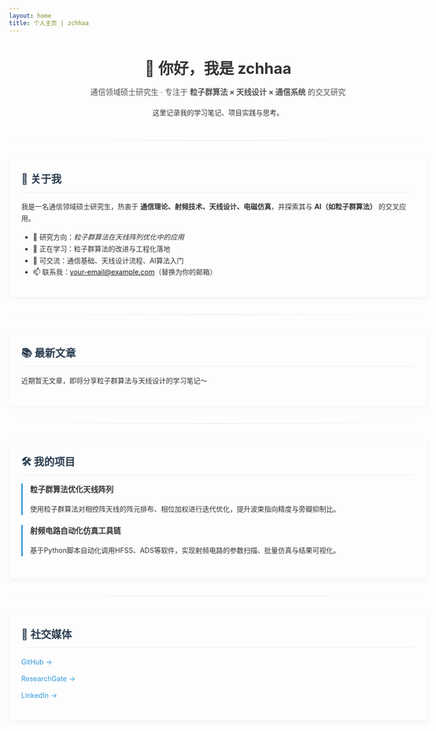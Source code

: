 ```yaml
---
layout: home
title: 个人主页 | zchhaa
---
```


<!-- 顶部欢迎区 -->
<div class="hero">
  <h1>👋 你好，我是 zchhaa</h1>
  <p class="hero-subtitle">
    通信领域硕士研究生 · 专注于 <strong>粒子群算法 × 天线设计 × 通信系统</strong> 的交叉研究
  </p>
  <p>这里记录我的学习笔记、项目实践与思考。</p>
</div>

<hr class="divider">

<!-- 关于我 模块 -->
<div class="card">
  <h2>📝 关于我</h2>
  <p>
    我是一名通信领域硕士研究生，热衷于 <strong>通信理论、射频技术、天线设计、电磁仿真</strong>，并探索其与 <strong>AI（如粒子群算法）</strong> 的交叉应用。
  </p>
  <ul>
    <li>🔭 研究方向：<em>粒子群算法在天线阵列优化中的应用</em></li>
    <li>🌱 正在学习：粒子群算法的改进与工程化落地</li>
    <li>💬 可交流：通信基础、天线设计流程、AI算法入门</li>
    <li>📫 联系我：<a href="mailto:your-email@example.com">your-email@example.com</a>（替换为你的邮箱）</li>
  </ul>
</div>

<hr class="divider">

<!-- 最新文章 模块 -->
<div class="card">
  <h2>📚 最新文章</h2>
  <!-- 若后续用Jekyll博客功能，可通过Liquid循环自动生成：
  {% for post in site.posts limit:3 %}
  <article class="post-preview">
    <a href="{{ post.url }}">{{ post.title }}</a>
    <time datetime="{{ post.date | date_to_xmlschema }}">{{ post.date | date: "%Y-%m-%d" }}</time>
    <p>{{ post.excerpt | strip_html | truncate: 120 }}</p>
  </article>
  {% endfor %}
  -->
  <p>近期暂无文章，即将分享粒子群算法与天线设计的学习笔记～</p>
</div>

<hr class="divider">

<!-- 我的项目 模块 -->
<div class="card">
  <h2>🛠️ 我的项目</h2>
  <ul class="project-list">
    <li>
      <h3>粒子群算法优化天线阵列</h3>
      <p>使用粒子群算法对相控阵天线的阵元排布、相位加权进行迭代优化，提升波束指向精度与旁瓣抑制比。</p>
    </li>
    <li>
      <h3>射频电路自动化仿真工具链</h3>
      <p>基于Python脚本自动化调用HFSS、ADS等软件，实现射频电路的参数扫描、批量仿真与结果可视化。</p>
    </li>
  </ul>
</div>

<hr class="divider">

<!-- 社交媒体 模块 -->
<div class="card">
  <h2>🔗 社交媒体</h2>
  <ul class="social-links">
    <li><a href="https://github.com/zhouh406" target="_blank">GitHub →</a></li>
    <li><a href="https://www.researchgate.net/" target="_blank">ResearchGate →</a> <!-- 替换为你的链接 --></li>
    <li><a href="https://www.linkedin.com/" target="_blank">LinkedIn →</a> <!-- 替换为你的链接 --></li>
  </ul>
</div>

<!-- 自定义样式（也可单独放在 assets/css/style.css 中） -->
<style>
  /* 全局基础 */
  body {
    font-family: -apple-system, BlinkMacSystemFont, "Segoe UI", Roboto, Helvetica, Arial, sans-serif;
    line-height: 1.7;
    max-width: 850px;
    margin: 0 auto;
    padding: 25px 20px;
    color: #333;
  }

  /* 顶部欢迎区 */
  .hero {
    text-align: center;
    margin-bottom: 45px;
  }

  .hero h1 {
    font-size: 2.2em;
    margin-bottom: 10px;
  }

  .hero-subtitle {
    font-size: 1.1em;
    color: #555;
    margin-top: 0;
  }

  /* 卡片模块 */
  .card {
    background-color: #fdfdfd;
    border-radius: 8px;
    padding: 25px;
    margin-bottom: 30px;
    box-shadow: 0 3px 8px rgba(0, 0, 0, 0.05);
    transition: box-shadow 0.3s ease;
  }

  .card:hover {
    box-shadow: 0 5px 15px rgba(0, 0, 0, 0.08);
  }

  .card h2 {
    margin-top: 0;
    color: #2c3e50;
    border-bottom: 1px solid #eee;
    padding-bottom: 8px;
  }

  /* 分隔线 */
  .divider {
    border: 0;
    height: 1px;
    background: linear-gradient(90deg, transparent, rgba(0, 0, 0, 0.1), transparent);
    margin: 35px 0;
  }

  /* 项目列表 */
  .project-list {
    list-style: none;
    padding-left: 0;
  }

  .project-list li {
    margin-bottom: 20px;
    border-left: 3px solid #3498db;
    padding-left: 15px;
  }

  .project-list h3 {
    margin: 0 0 8px 0;
    font-size: 1.1em;
  }

  /* 社交链接 */
  .social-links {
    list-style: none;
    padding-left: 0;
  }

  .social-links li {
    margin: 10px 0;
  }

  .social-links a {
    color: #3498db;
    text-decoration: none;
    transition: color 0.2s ease;
  }

  .social-links a:hover {
    color: #2980b9;
    text-decoration: underline;
  }
</style>
